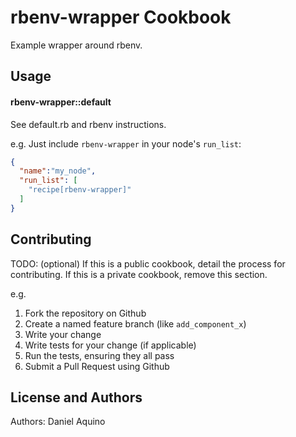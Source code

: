 rbenv-wrapper Cookbook
====================
Example wrapper around rbenv.

Usage
-----
#### rbenv-wrapper::default

See default.rb and rbenv instructions.

e.g.
Just include `rbenv-wrapper` in your node's `run_list`:

```json
{
  "name":"my_node",
  "run_list": [
    "recipe[rbenv-wrapper]"
  ]
}
```

Contributing
------------
TODO: (optional) If this is a public cookbook, detail the process for contributing. If this is a private cookbook, remove this section.

e.g.
1. Fork the repository on Github
2. Create a named feature branch (like `add_component_x`)
3. Write your change
4. Write tests for your change (if applicable)
5. Run the tests, ensuring they all pass
6. Submit a Pull Request using Github

License and Authors
-------------------
Authors: Daniel Aquino
